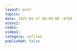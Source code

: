 ```yaml
---
layout: post
topics: 
date: 2025-04-17 08:00:00 -0700
notes1: 
code1: 
video1: 
category: unfiled
published: false
---
```

